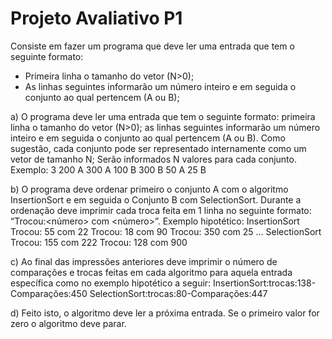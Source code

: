# Projeto Avaliativo P1

  Consiste em fazer um programa que deve ler uma entrada que tem o seguinte formato:
  - Primeira linha o tamanho do vetor (N>0);
  - As linhas seguintes informarão um número inteiro e em seguida o conjunto ao qual pertencem (A ou B);


a) O programa deve ler uma entrada que tem o seguinte formato: primeira linha o tamanho do vetor (N>0); as linhas seguintes informarão um número inteiro e em seguida o conjunto ao qual pertencem (A ou B). Como sugestão, cada conjunto pode ser representado internamente como um vetor de tamanho N; Serão informados N valores para cada conjunto. Exemplo: 3 200 A 300 A 100 B 300 B 50 A 25 B

b) O programa deve ordenar primeiro o conjunto A com o algoritmo InsertionSort e em seguida o Conjunto B com SelectionSort. Durante a ordenação deve imprimir cada troca feita em 1 linha no seguinte formato: “Trocou:<número> com <número>”. Exemplo hipotético: InsertionSort Trocou: 55 com 22 Trocou: 18 com 90 Trocou: 350 com 25 ... SelectionSort Trocou: 155 com 222 Trocou: 128 com 900

c) Ao final das impressões anteriores deve imprimir o número de comparações e trocas feitas em cada algoritmo para aquela entrada específica como no exemplo hipotético a seguir: InsertionSort:trocas:138-Comparações:450 SelectionSort:trocas:80-Comparações:447

d) Feito isto, o algoritmo deve ler a próxima entrada. Se o primeiro valor for zero o algoritmo deve parar.
